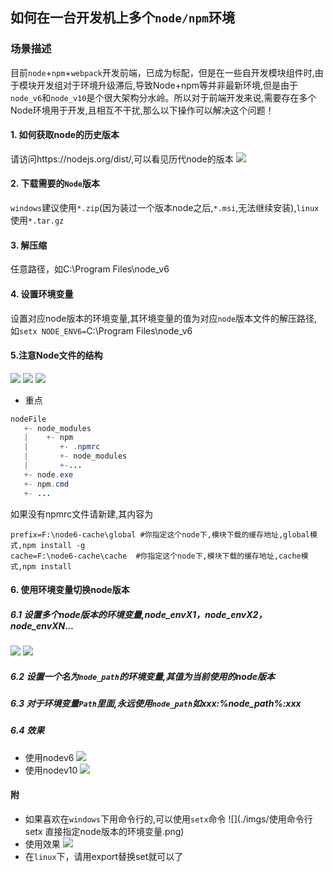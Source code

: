 ## 如何在一台开发机上多个`node/npm`环境

### 场景描述

​      目前`node`+`npm`+`webpack`开发前端，已成为标配，但是在一些自开发模块组件时,由于模块开发组对于环境升级滞后,导致Node+npm等并非最新环境,但是由于`node_v6`和`node_v10`是个很大架构分水岭。所以对于前端开发来说,需要存在多个Node环境用于开发,且相互不干扰,那么以下操作可以解决这个问题！

#### 1. 如何获取node的历史版本
请访问https://nodejs.org/dist/,可以看见历代node的版本
![](./imgs/获取各个历史版本的node源.png)


#### 2. 下载需要的`Node`版本
`windows`建议使用`*.zip`(因为装过一个版本node之后,`*.msi`,无法继续安装),`linux`使用`*.tar.gz`
#### 3. 解压缩
任意路径，如C:\Program Files\node_v6

#### 4. 设置环境变量
设置对应node版本的环境变量,其环境变量的值为对应`node`版本文件的解压路径,如`setx NODE_ENV6=`C:\Program Files\node_v6

#### 5.注意Node文件的结构
![](./imgs/Node版本文件的结构-1.png)
![](./imgs/Node版本文件的结构-2.png)
![](./imgs/Node版本文件的结构-3.png)

- 重点
```java
nodeFile
   +- node_modules
   |    +- npm
   |       +- .npmrc
   |       +- node_modules
   |       +-...
   +- node.exe
   +- npm.cmd
   +- ...
```
如果没有npmrc文件请新建,其内容为
```properties
prefix=F:\node6-cache\global #你指定这个node下,模块下载的缓存地址,global模式,npm install -g
cache=F:\node6-cache\cache  #你指定这个node下,模块下载的缓存地址,cache模式,npm install
```

#### 6. 使用环境变量切换node版本

   ##### 6.1 设置多个node版本的环境变量,node_envX1，node_envX2，node_envXN...
   ![](./imgs/设置环境变量.png)
   ![](./imgs/设置环境变量-2.png)

   ##### 6.2 设置一个名为`node_path`的环境变量,其值为当前使用的node版本

   ##### 6.3 对于环境变量`Path`里面,永远使用`node_path`如xxx:%node_path%:xxx

   ##### 6.4 效果
   - 使用nodev6
      ![](./imgs/使用Nodev6.png)
   - 使用nodev10
      ![](./imgs/使用Nodev10.png)

#### 附
   - 如果喜欢在`windows`下用命令行的,可以使用`setx`命令
     ![](./imgs/使用命令行setx 直接指定node版本的环境变量.png)
   - 使用效果
     ![](./imgs/setx的命令效果.png)
   - 在`linux`下，请用export替换set就可以了

   


